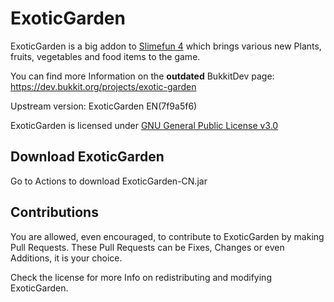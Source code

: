# ExoticGarden

ExoticGarden is a big addon to [Slimefun 4](https://github.com/TheBusyBiscuit/Slimefun4) which brings various new Plants, fruits, vegetables and food items to the game.

You can find more Information on the **outdated** BukkitDev page:
https://dev.bukkit.org/projects/exotic-garden

Upstream version: ExoticGarden EN(7f9a5f6)

ExoticGarden is licensed under 
[GNU General Public License v3.0](https://github.com/TheBusyBiscuit/ExoticGarden/blob/master/LICENSE)

## Download ExoticGarden
Go to Actions to download ExoticGarden-CN.jar
## Contributions

You are allowed, even encouraged, to contribute to ExoticGarden by making Pull Requests.
These Pull Requests can be Fixes, Changes or even Additions, it is your choice.

Check the license for more Info on redistributing and modifying ExoticGarden.
